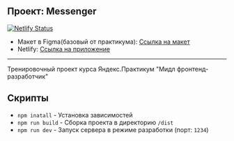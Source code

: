## Проект: Messenger

[![Netlify Status](https://api.netlify.com/api/v1/badges/046ece2b-72f8-4e08-8514-acf4f6520eb4/deploy-status)](https://app.netlify.com/sites/vocal-caramel-a649ff/deploys)

* Макет в Figma(базовый от практикума): [Ссылка на макет](https://www.figma.com/file/tT9Qv8j6OeVC2AmgQzXEG3/)
* Netlify: [Ссылка на приложение](https://vocal-caramel-a649ff.netlify.app/)

---

Тренировочный проект курса Яндекс.Практикум "Мидл фронтенд-разработчик"

## Скрипты

- `npm inatall` - Установка зависимостей
- `npm run build` - Сборка проекта в директорию `/dist`
- `npm run dev` - Запуск сервера в режиме разработки (порт: `1234`)
